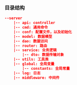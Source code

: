 <!--
 * @Author: JimZhang
 * @Date: 2025-06-29 00:05:57
 * @LastEditors: 很拉风的James
 * @LastEditTime: 2025-06-29 00:11:44
 * @FilePath: /vue_learn/server/README.md
 * @Description: 
 * 
-->
### 目录结构
```json
--server
    |-- api: controller
    |-- cmd: 通用命令
    |-- conf: 配置文件，以及初始化
    |-- model: 数据模型
    |-- dao: 数据访问
    |-- router: 路由
    |-- service: 业务逻辑
        |-- dto: 数据传输对象
    |-- utils: 工具类
    |-- global: 全局变量
        |-- constants: 全局常量
    |-- log: 日志
    |-- middleware: 中间件

```